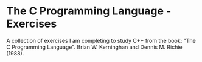 # The C Programming Language - Exercises
A collection of exercises I am completing to study C++ from the book: "The C Programming Language". Brian W. Kerninghan and Dennis M. Richie (1988).
